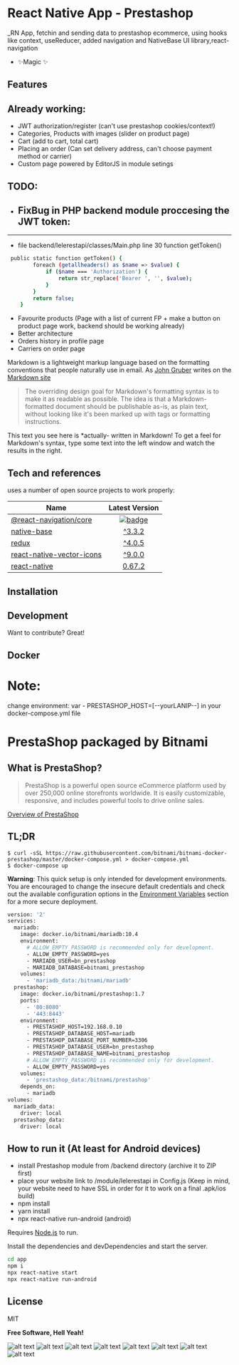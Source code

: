 # React Native App - Prestashop

_RN App, fetchin and sending data to prestashop ecommerce, using hooks like context, useReducer, added navigation and NativeBase UI library,react-navigation

- ✨Magic ✨

## Features

## Already working:
- JWT authorization/register (can't use prestashop cookies/context!)
- Categories, Products with images (slider on product page)
- Cart (add to cart, total cart)
- Placing an order (Can set delivery address, can't choose payment method or carrier)
- Custom page powered by EditorJS in module setings


## TODO:
- ## FixBug in PHP backend module proccesing the JWT token:
- --
- file backend/lelerestapi/classes/Main.php line 30 function getToken()
```sh
 public static function getToken() {
        foreach (getallheaders() as $name => $value) {
            if ($name === 'Authorization') {
                return str_replace('Bearer ', '', $value); 
            }
        }
        return false;
    }
``` 

- Favourite products (Page with a list of current FP + make a button on product page work, backend should be working already)
- Better architecture
- Orders history in profile page
- Carriers on order page

Markdown is a lightweight markup language based on the formatting conventions
that people naturally use in email.
As [John Gruber] writes on the [Markdown site][df1]

> The overriding design goal for Markdown's
> formatting syntax is to make it as readable
> as possible. The idea is that a
> Markdown-formatted document should be
> publishable as-is, as plain text, without
> looking like it's been marked up with tags
> or formatting instructions.

This text you see here is *actually- written in Markdown! To get a feel
for Markdown's syntax, type some text into the left window and
watch the results in the right.

## Tech and references

uses a number of open source projects to work properly:


| Name                                                                     |                                                                               Latest Version                                                                                |
| ------------------------------------------------------------------------ | :-------------------------------------------------------------------------------------------------------------------------------------------------------------------------: |
| [@react-navigation/core](/packages/core)                                 |                 [![badge](https://img.shields.io/npm/v/@react-navigation/core.svg?style=flat-square)](https://www.npmjs.com/package/@react-navigation/core)
| [native-base](/packages/core)                                 |                 [^3.3.2](https://nativebase.io/)
| [redux](/packages/core)                                 |                 [^4.0.5](https://es.redux.js.org/)
| [react-native-vector-icons](/packages/core)                                 |                 [^9.0.0](https://oblador.github.io/react-native-vector-icons/)
| [react-native](/packages/core)                                 |                 [0.67.2](https://reactnative.dev/docs/getting-started)


## Installation
## Development

Want to contribute? Great!


## Docker


# Note:
change environment: var - PRESTASHOP_HOST=[--yourLANIP--] in your docker-compose.yml file

# PrestaShop packaged by Bitnami

## What is PrestaShop?

> PrestaShop is a powerful open source eCommerce platform used by over 250,000 online storefronts worldwide. It is easily customizable, responsive, and includes powerful tools to drive online sales.

[Overview of PrestaShop](http://www.prestashop.com)

## TL;DR

```console
$ curl -sSL https://raw.githubusercontent.com/bitnami/bitnami-docker-prestashop/master/docker-compose.yml > docker-compose.yml
$ docker-compose up 
```

**Warning**: This quick setup is only intended for development environments. You are encouraged to change the insecure default credentials and check out the available configuration options in the [Environment Variables](#environment-variables) section for a more secure deployment.

```sh
version: '2'
services:
  mariadb:
    image: docker.io/bitnami/mariadb:10.4
    environment:
      # ALLOW_EMPTY_PASSWORD is recommended only for development.
      - ALLOW_EMPTY_PASSWORD=yes
      - MARIADB_USER=bn_prestashop
      - MARIADB_DATABASE=bitnami_prestashop
    volumes:
      - 'mariadb_data:/bitnami/mariadb'
  prestashop:
    image: docker.io/bitnami/prestashop:1.7
    ports:
      - '80:8080'
      - '443:8443'
    environment:
      - PRESTASHOP_HOST=192.168.0.10
      - PRESTASHOP_DATABASE_HOST=mariadb
      - PRESTASHOP_DATABASE_PORT_NUMBER=3306
      - PRESTASHOP_DATABASE_USER=bn_prestashop
      - PRESTASHOP_DATABASE_NAME=bitnami_prestashop
      # ALLOW_EMPTY_PASSWORD is recommended only for development.
      - ALLOW_EMPTY_PASSWORD=yes
    volumes:
      - 'prestashop_data:/bitnami/prestashop'
    depends_on:
      - mariadb
volumes:
  mariadb_data:
    driver: local
  prestashop_data:
    driver: local
```

## How to run it (At least for Android devices)
- install Prestashop module from /backend directory (archive it to ZIP first)
- place your website link to /module/lelerestapi in Config.js (Keep in mind, your website need to have SSL in order for it to work on a final .apk/ios build)
- npm install
- yarn install
- npx react-native run-android  (android)

Requires [Node.js](https://nodejs.org/)  to run.

Install the dependencies and devDependencies and start the server.

```sh
cd app
npm i
npx react-native start
npx react-native run-android
```


## License

MIT

**Free Software, Hell Yeah!**

[//]: # (These are reference links used in the body of this note and get stripped out when the markdown processor does its job. There is no need to format nicely because it shouldn't be seen. Thanks SO - http://stackoverflow.com/questions/4823468/store-comments-in-markdown-syntax)

   [dill]: <https://github.com/joemccann/dillinger>
   [git-repo-url]: <https://github.com/joemccann/dillinger.git>
   [john gruber]: <http://daringfireball.net>
   [df1]: <http://daringfireball.net/projects/markdown/>
   [markdown-it]: <https://github.com/markdown-it/markdown-it>
   [Ace Editor]: <http://ace.ajax.org>
   [node.js]: <http://nodejs.org>
   [Twitter Bootstrap]: <http://twitter.github.com/bootstrap/>
   [jQuery]: <http://jquery.com>
   [@tjholowaychuk]: <http://twitter.com/tjholowaychuk>
   [express]: <http://expressjs.com>
   [AngularJS]: <http://angularjs.org>
   [Gulp]: <http://gulpjs.com>

   [PlDb]: <https://github.com/joemccann/dillinger/tree/master/plugins/dropbox/README.md>
   [PlGh]: <https://github.com/joemccann/dillinger/tree/master/plugins/github/README.md>
   [PlGd]: <https://github.com/joemccann/dillinger/tree/master/plugins/googledrive/README.md>
   [PlOd]: <https://github.com/joemccann/dillinger/tree/master/plugins/onedrive/README.md>
   [PlMe]: <https://github.com/joemccann/dillinger/tree/master/plugins/medium/README.md>
   [PlGa]: <https://github.com/RahulHP/dillinger/blob/master/plugins/googleanalytics/README.md>
   
 ![alt text](https://i.ibb.co/L0m7yxJ/presta-Shop-React-Native-App2.jpg)
![alt text](https://i.ibb.co/DwXFMY7/presta-Shop-React-Native-App1.jpg)
![alt text](https://i.ibb.co/jvn7cWG/presta-Shop-React-Native-App3.jpg)
![alt text](https://i.ibb.co/FwYwdxV/presta-Shop-React-Native-App5.jpg)
![alt text](https://i.ibb.co/k1rbjT2/presta-Shop-React-Native-App12.jpg)
![alt text](https://i.ibb.co/pPpKXvP/presta-Shop-React-Native-App6.jpg)
![alt text](https://i.ibb.co/pjNc7Mv/presta-Shop-React-Native-App7.jpg)
![alt text](https://i.ibb.co/WHpSTNz/presta-Shop-React-Native-App9.jpg)
